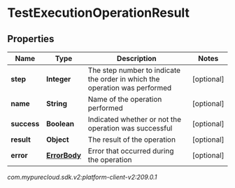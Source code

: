 # TestExecutionOperationResult


## Properties

| Name | Type | Description | Notes |
| ------------ | ------------- | ------------- | ------------- |
| **step** | **Integer** | The step number to indicate the order in which the operation was performed |  [optional] |
| **name** | **String** | Name of the operation performed |  [optional] |
| **success** | **Boolean** | Indicated whether or not the operation was successful |  [optional] |
| **result** | **Object** | The result of the operation |  [optional] |
| **error** | [**ErrorBody**](ErrorBody) | Error that occurred during the operation |  [optional] |




_com.mypurecloud.sdk.v2:platform-client-v2:209.0.1_
